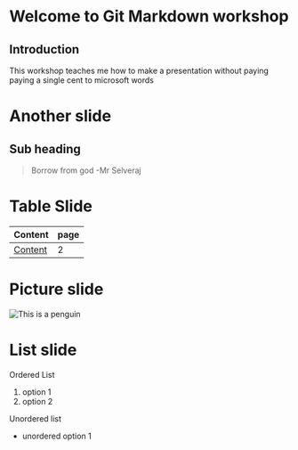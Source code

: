 # Welcome to Git Markdown workshop
## Introduction
This workshop teaches me how to make a presentation without paying paying a single cent to microsoft words

# Another slide

## Sub heading 
> Borrow from god -Mr Selveraj 


# Table Slide 

 Content | page
 ------------|--------------
 [Content](#introduction)|2

# Picture slide
 ![This is a penguin](https://assets.bwbx.io/images/users/iqjWHBFdfxIU/iKIWgaiJUtss/v2/1000x-1.jpg)

 # List slide
 Ordered List
 1. option 1
 2. option 2

Unordered list
* unordered option 1
